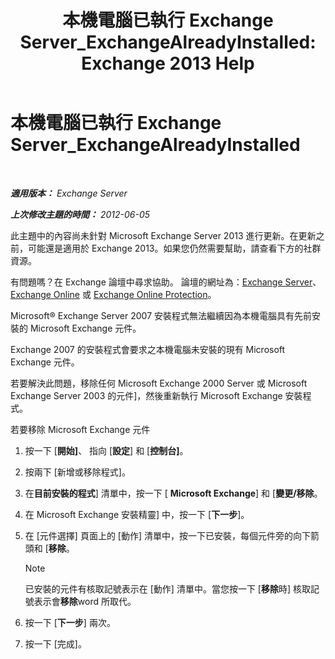 ﻿---
title: '本機電腦已執行 Exchange Server_ExchangeAlreadyInstalled: Exchange 2013 Help'
TOCTitle: 本機電腦已執行 Exchange Server_ExchangeAlreadyInstalled
ms:assetid: 3f168b5d-9910-418f-86fb-e99d852dcb5e
ms:mtpsurl: https://technet.microsoft.com/zh-tw/library/ms.exch.setupreadiness.exchangealreadyinstalled(v=EXCHG.150)
ms:contentKeyID: 50473016
ms.date: 05/21/2018
mtps_version: v=EXCHG.150
ms.translationtype: MT
---

# 本機電腦已執行 Exchange Server\_ExchangeAlreadyInstalled

 

_**適用版本：** Exchange Server_

_**上次修改主題的時間：** 2012-06-05_

此主題中的內容尚未針對 Microsoft Exchange Server 2013 進行更新。在更新之前，可能還是適用於 Exchange 2013。如果您仍然需要幫助，請查看下方的社群資源。

有問題嗎？在 Exchange 論壇中尋求協助。 論壇的網址為：[Exchange Server](https://go.microsoft.com/fwlink/p/?linkid=60612)、 [Exchange Online](https://go.microsoft.com/fwlink/p/?linkid=267542) 或 [Exchange Online Protection](https://go.microsoft.com/fwlink/p/?linkid=285351)。

Microsoft® Exchange Server 2007 安裝程式無法繼續因為本機電腦具有先前安裝的 Microsoft Exchange 元件。

Exchange 2007 的安裝程式會要求之本機電腦未安裝的現有 Microsoft Exchange 元件。

若要解決此問題，移除任何 Microsoft Exchange 2000 Server 或 Microsoft Exchange Server 2003 的元件\]，然後重新執行 Microsoft Exchange 安裝程式。

若要移除 Microsoft Exchange 元件

1.  按一下 \[**開始\]**、 指向 \[**設定**\] 和 \[**控制台\]**。

2.  按兩下 \[新增或移除程式\]。

3.  在**目前安裝的程式**\] 清單中，按一下 \[ **Microsoft Exchange**\] 和 \[**變更/移除**。

4.  在 Microsoft Exchange 安裝精靈\] 中，按一下 \[**下一步**\]。

5.  在 \[元件選擇\] 頁面上的 \[動作\] 清單中，按一下已安裝，每個元件旁的向下箭頭和 \[**移除**。
    
    > [!NOTE]  
    > 已安裝的元件有核取記號表示在 [動作] 清單中。當您按一下 [<strong>移除</strong>時] 核取記號表示會<strong>移除</strong>word 所取代。


6.  按一下 \[**下一步**\] 兩次。

7.  按一下 \[完成\]。


